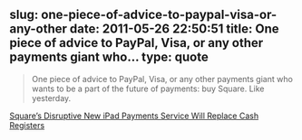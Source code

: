 slug: one-piece-of-advice-to-paypal-visa-or-any-other
date: 2011-05-26 22:50:51
title: One piece of advice to PayPal, Visa, or any other payments giant who...
type: quote
---

> One piece of advice to PayPal, Visa, or any other payments giant who wants to be a part of the future of payments: buy Square. Like yesterday.

[Square’s Disruptive New iPad Payments Service Will Replace Cash Registers](http://techcrunch.com/2011/05/23/squares-disruptive-new-ipad-payments-service-will-replace-cash-registers/)
